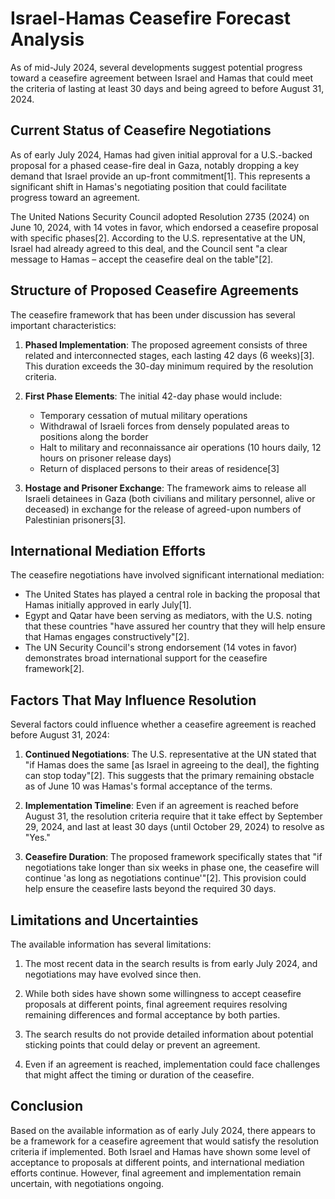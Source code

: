 # Israel-Hamas Ceasefire Forecast Analysis

As of mid-July 2024, several developments suggest potential progress toward a ceasefire agreement between Israel and Hamas that could meet the criteria of lasting at least 30 days and being agreed to before August 31, 2024.

## Current Status of Ceasefire Negotiations

As of early July 2024, Hamas had given initial approval for a U.S.-backed proposal for a phased cease-fire deal in Gaza, notably dropping a key demand that Israel provide an up-front commitment[1]. This represents a significant shift in Hamas's negotiating position that could facilitate progress toward an agreement.

The United Nations Security Council adopted Resolution 2735 (2024) on June 10, 2024, with 14 votes in favor, which endorsed a ceasefire proposal with specific phases[2]. According to the U.S. representative at the UN, Israel had already agreed to this deal, and the Council sent "a clear message to Hamas – accept the ceasefire deal on the table"[2].

## Structure of Proposed Ceasefire Agreements

The ceasefire framework that has been under discussion has several important characteristics:

1. **Phased Implementation**: The proposed agreement consists of three related and interconnected stages, each lasting 42 days (6 weeks)[3]. This duration exceeds the 30-day minimum required by the resolution criteria.

2. **First Phase Elements**: The initial 42-day phase would include:
   - Temporary cessation of mutual military operations
   - Withdrawal of Israeli forces from densely populated areas to positions along the border
   - Halt to military and reconnaissance air operations (10 hours daily, 12 hours on prisoner release days)
   - Return of displaced persons to their areas of residence[3]

3. **Hostage and Prisoner Exchange**: The framework aims to release all Israeli detainees in Gaza (both civilians and military personnel, alive or deceased) in exchange for the release of agreed-upon numbers of Palestinian prisoners[3].

## International Mediation Efforts

The ceasefire negotiations have involved significant international mediation:

- The United States has played a central role in backing the proposal that Hamas initially approved in early July[1].
- Egypt and Qatar have been serving as mediators, with the U.S. noting that these countries "have assured her country that they will help ensure that Hamas engages constructively"[2].
- The UN Security Council's strong endorsement (14 votes in favor) demonstrates broad international support for the ceasefire framework[2].

## Factors That May Influence Resolution

Several factors could influence whether a ceasefire agreement is reached before August 31, 2024:

1. **Continued Negotiations**: The U.S. representative at the UN stated that "if Hamas does the same [as Israel in agreeing to the deal], the fighting can stop today"[2]. This suggests that the primary remaining obstacle as of June 10 was Hamas's formal acceptance of the terms.

2. **Implementation Timeline**: Even if an agreement is reached before August 31, the resolution criteria require that it take effect by September 29, 2024, and last at least 30 days (until October 29, 2024) to resolve as "Yes."

3. **Ceasefire Duration**: The proposed framework specifically states that "if negotiations take longer than six weeks in phase one, the ceasefire will continue 'as long as negotiations continue'"[2]. This provision could help ensure the ceasefire lasts beyond the required 30 days.

## Limitations and Uncertainties

The available information has several limitations:

1. The most recent data in the search results is from early July 2024, and negotiations may have evolved since then.

2. While both sides have shown some willingness to accept ceasefire proposals at different points, final agreement requires resolving remaining differences and formal acceptance by both parties.

3. The search results do not provide detailed information about potential sticking points that could delay or prevent an agreement.

4. Even if an agreement is reached, implementation could face challenges that might affect the timing or duration of the ceasefire.

## Conclusion

Based on the available information as of early July 2024, there appears to be a framework for a ceasefire agreement that would satisfy the resolution criteria if implemented. Both Israel and Hamas have shown some level of acceptance to proposals at different points, and international mediation efforts continue. However, final agreement and implementation remain uncertain, with negotiations ongoing.